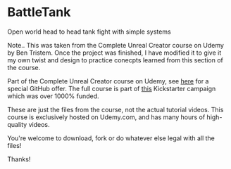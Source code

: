 # BattleTank
Open world head to head tank fight with simple systems

Note.. 
This was taken from the Complete Unreal Creator course on Udemy by Ben Tristem. Once the project was finished, I have modified it to give it my own twist and design to practice conecpts learned from this section of the course. 

Part of the Complete Unreal Creator course on Udemy, see [here](https://www.udemy.com/unrealcourse?couponCode=GitHubSpecial) for a special GitHub offer. The full course is part of [this](https://www.kickstarter.com/projects/bentristem/learn-to-make-video-games-unreal-developer-course) Kickstarter campaign which was over 1000% funded.

These are just the files from the course, not the actual tutorial videos. This course is exclusively hosted on Udemy.com, and has many hours of high-quality videos.

You're welcome to download, fork or do whatever else legal with all the files!

Thanks!
